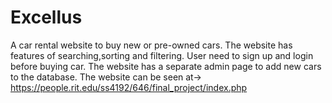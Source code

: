 # Excellus
A car rental website to buy new or pre-owned cars. The website has features of searching,sorting and filtering. 
User need to sign up and login before buying car. The website has a separate admin page to add new cars to the database.
The website can be seen at-> https://people.rit.edu/ss4192/646/final_project/index.php
